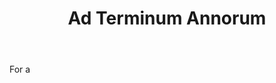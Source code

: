 ---
title: Ad Terminum Annorum
permalink: "/definitions/ad-terminum-annorum.html"
body: For a
published_at: '2018-07-07'
layout: post
---